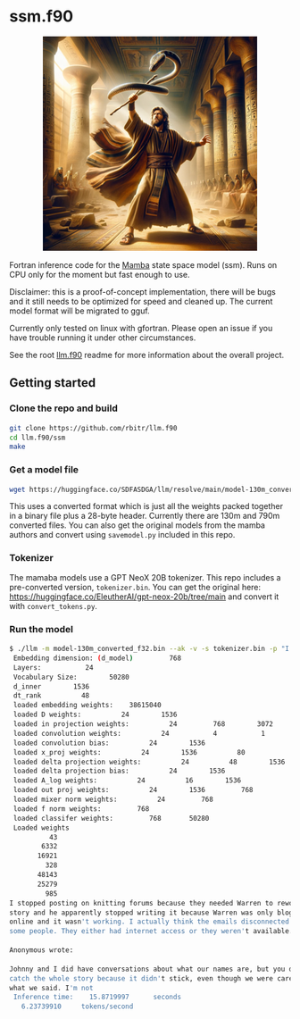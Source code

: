 # ssm.f90

<p align="center">
  <img src="assets/aaron.png" alt="Unleashing Mamba">
</p>

Fortran inference code for the [Mamba](https://github.com/state-spaces/mamba) state space model (ssm). Runs on CPU only for the moment but fast enough to use.

Disclaimer: this is a proof-of-concept implementation, there will be bugs and it still needs to be optimized for speed and cleaned up. The current model format will be migrated to gguf. 

Currently only tested on linux with gfortran. Please open an issue if you have trouble running it under other circumstances.

See the root [llm.f90](https://github.com/rbitr/llm.f90) readme for more information about the overall project.

## Getting started

### Clone the repo and build
```bash
git clone https://github.com/rbitr/llm.f90
cd llm.f90/ssm
make
```

### Get a model file


```bash
wget https://huggingface.co/SDFASDGA/llm/resolve/main/model-130m_converted_f32.bin 
```

This uses a converted format which is just all the weights packed together in a binary file plus a 28-byte header. Currently there are 130m and 790m converted files. You can also get the original models from the mamba authors and convert using `savemodel.py` included in this repo.

### Tokenizer

The mamaba models use a GPT NeoX 20B tokenizer. This repo includes a pre-converted version, `tokenizer.bin`. You can get the original here: https://huggingface.co/EleutherAI/gpt-neox-20b/tree/main and convert it with `convert_tokens.py`. 

### Run the model

```bash
$ ./llm -m model-130m_converted_f32.bin --ak -v -s tokenizer.bin -p "I stopped posting on knitting forums because" -n 100 -t 0.9
 Embedding dimension: (d_model)         768
 Layers:           24
 Vocabulary Size:        50280
 d_inner        1536
 dt_rank          48
 loaded embedding weights:    38615040
 loaded D weights:          24        1536
 loaded in projection weights:          24         768        3072
 loaded convolution weights:          24           4           1        1536
 loaded convolution bias:          24        1536
 loaded x_proj weights:          24        1536          80
 loaded delta projection weights:          24          48        1536
 loaded delta projection bias:          24        1536
 loaded A_log weights:          24          16        1536
 loaded out proj weights:          24        1536         768
 loaded mixer norm weights:          24         768
 loaded f norm weights:         768
 loaded classifer weights:         768       50280
 Loaded weights
          43
        6332
       16921
         328
       48143
       25279
         985
I stopped posting on knitting forums because they needed Warren to rework the 
story and he apparently stopped writing it because Warren was only blogging 
online and it wasn't working. I actually think the emails disconnected 
some people. They either had internet access or they weren't available.

Anonymous wrote:

Johnny and I did have conversations about what our names are, but you don't 
catch the whole story because it didn't stick, even though we were careful with 
what we said. I'm not 
 Inference time:    15.8719997      seconds
   6.23739910     tokens/second

```

